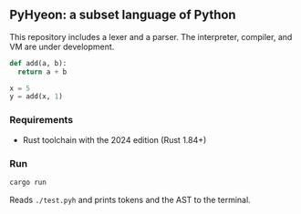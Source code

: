 ## PyHyeon: a subset language of Python

This repository includes a lexer and a parser. The interpreter, compiler, and VM are under development.

```py
def add(a, b):
  return a + b

x = 5
y = add(x, 1)
```

### Requirements
- Rust toolchain with the 2024 edition (Rust 1.84+)

### Run
```bash
cargo run
```
Reads `./test.pyh` and prints tokens and the AST to the terminal.